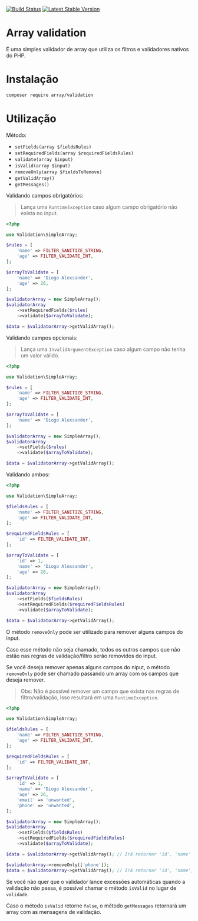 [![Build Status](https://travis-ci.org/diogocavilha/array-validation.svg?branch=master)](https://travis-ci.org/diogocavilha/array-validation)
[![Latest Stable Version](https://img.shields.io/packagist/v/array/validation.svg?style=flat-square)](https://packagist.org/packages/array/validation)

# Array validation

É uma simples validador de array que utiliza os filtros e validadores nativos do PHP.

# Instalação

```bash
composer require array/validation
```

# Utilização

Método:

- `setFields(array $fieldsRules)`
- `setRequiredFields(array $requiredFieldsRules)`
- `validate(array $input)`
- `isValid(array $input)`
- `removeOnly(array $fieldsToRemove)`
- `getValidArray()`
- `getMessages()`

Validando campos obrigatórios:

> Lança uma `RuntimeException` caso algum campo obrigatório não exista no input.

```php
<?php

use Validation\SimpleArray;

$rules = [
    'name' => FILTER_SANITIZE_STRING,
    'age' => FILTER_VALIDATE_INT,
];

$arrayToValidate = [
    'name' => 'Diogo Alexsander',
    'age' => 26,
];

$validatorArray = new SimpleArray();
$validatorArray
    ->setRequiredFields($rules)
    ->validate($arrayToValidate);

$data = $validatorArray->getValidArray();
```

Validando campos opcionais:

> Lança uma `InvalidArgumentException` caso algum campo não tenha um valor válido.

```php
<?php

use Validation\SimpleArray;

$rules = [
    'name' => FILTER_SANITIZE_STRING,
    'age' => FILTER_VALIDATE_INT,
];

$arrayToValidate = [
    'name' => 'Diogo Alexsander',
];

$validatorArray = new SimpleArray();
$validatorArray
    ->setFields($rules)
    ->validate($arrayToValidate);

$data = $validatorArray->getValidArray();
```

Validando ambos:

```php
<?php

use Validation\SimpleArray;

$fieldsRules = [
    'name' => FILTER_SANITIZE_STRING,
    'age' => FILTER_VALIDATE_INT,
];

$requiredFieldsRules = [
    'id' => FILTER_VALIDATE_INT,
];

$arrayToValidate = [
    'id' => 1,
    'name' => 'Diogo Alexsander',
    'age' => 26,
];

$validatorArray = new SimpleArray();
$validatorArray
    ->setFields($fieldsRules)
    ->setRequiredFields($requiredFieldsRules)
    ->validate($arrayToValidate);

$data = $validatorArray->getValidArray();
```

O método `removeOnly` pode ser utilizado para remover alguns campos do input. 

Caso esse método não seja chamado, todos os outros campos que não estão nas regras de validação/filtro serão removidos do input. 

Se você deseja remover apenas alguns campos do niput, o método `removeOnly` pode ser chamado passando um array com os campos que deseja remover.

> Obs: Não é possível remover um campo que exista nas regras de filtro/validação, isso resultará em uma `RuntimeException`.

```php
<?php

use Validation\SimpleArray;

$fieldsRules = [
    'name' => FILTER_SANITIZE_STRING,
    'age' => FILTER_VALIDATE_INT,
];

$requiredFieldsRules = [
    'id' => FILTER_VALIDATE_INT,
];

$arrayToValidate = [
    'id' => 1,
    'name' => 'Diogo Alexsander',
    'age' => 26,
    'email' => 'unwanted',
    'phone' => 'unwanted',
];

$validatorArray = new SimpleArray();
$validatorArray
    ->setFields($fieldsRules)
    ->setRequiredFields($requiredFieldsRules)
    ->validate($arrayToValidate);

$data = $validatorArray->getValidArray(); // Irá retornar 'id', 'name' e 'age'

$validatorArray->removeOnly(['phone']);
$data = $validatorArray->getValidArray(); // Irá retornar 'id', 'name', 'age' e 'email'
```

Se você não quer que o validador lance excessões automáticas quando a validação não passa, é possível chamar o método `isValid` no lugar de `validade`.

Caso o método `isValid` retorne `false`, o método `getMessages` retornará um array com as mensagens de validação.
